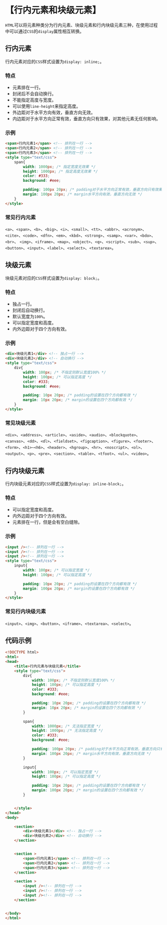 # 【行内元素和块级元素】
`HTML`可以将元素种类分为行内元素、块级元素和行内块级元素三种，在使用过程中可以通过`CSS`的`display`属性相互转换。

## 行内元素
行内元素对应的`CSS`样式设置为`display: inline;`。

### 特点
* 元素排在一行。
* 封闭后不会自动换行。
* 不能指定高度与宽度。
* 可以使用`line-height`来指定高度。
* 外边距对于水平方向有效，垂直方向无效。
* 内边距对于水平方向正常有效，垂直方向只有效果，对其他元素无任何影响。

### 示例
```html
<span>行内元素1</span> <!-- 排列在一行 -->
<span>行内元素2</span> <!-- 排列在一行 -->
<span>行内元素3</span> <!-- 排列在一行 -->
<style type="text/css">
    span{
        width: 1000px; /* 指定宽度无效果 */
        height: 1000px; /* 指定高度无效果 */
        color: #333;
        background: #eee;

        padding: 100px 20px; /* padding对于水平方向正常有效，垂直方向只有效果，对其他元素无任何影响 */
        margin: 100px 20px; /* margin水平方向有效，垂直方向无效 */
    }
</style>
```

### 常见行内元素
`<a>`、`<span>`、`<b>`、`<big>`、`<i>`、`<small>`、`<tt>`、`<abbr>`、`<acronym>`、`<cite>`、`<code>`、`<dfn>`、`<em>`、`<kbd>`、`<strong>`、`<samp>`、`<var>`、`<bdo>`、`<br>`、 `<img>`、`<iframe>`、`<map>`、`<object>`、`<q>`、`<script>`、`<sub>`、`<sup>`、`<button>`、`<input>`、`<label>`、`<select>`、`<textarea>`。


## 块级元素
块级元素对应的`CSS`样式设置为`display: block;`。

### 特点
* 独占一行。
* 封闭后自动换行。
* 默认宽度为`100%`。
* 可以指定宽度和高度。
* 内外边距对于四个方向有效。

### 示例
```html
<div>块级元素1</div> <!-- 独占一行 -->
<div>块级元素2</div> <!-- 自动换行 -->
<style type="text/css">
    div{
        width: 100px; /* 不指定则默认宽度100% */
        height: 100px; /* 可以指定高度 */
        color: #333;
        background: #eee;

        padding: 10px 20px; /* padding的设置在四个方向都有效 */
        margin: 10px 20px; /* margin的设置在四个方向都有效 */
    }
</style>
```

### 常见块级元素
`<div>`、`<address>`、`<article>`、`<aside>`、`<audio>`、`<blockquote>`、`<canvas>`、`<dd>`、`<dl>`、`<fieldset>`、`<figcaption>`、`<figure>`、`<footer>`、`<form>`、`<h1>~<h6>`、`<header>`、`<hgroup>`、`<hr>`、`<noscript>`、`<ol>`、`<output>`、`<p>`、`<pre>`、`<section>`、`<table>`、`<tfoot>`、`<ul>`、`<video>`。

## 行内块级元素
行内块级元素对应的`CSS`样式设置为`display: inline-block;`。

### 特点
* 可以指定宽度和高度。
* 内外边距对于四个方向有效。
* 元素排在一行，但是会有空白缝隙。

### 示例
```html
<input /><!-- 排列在一行 -->
<input /><!-- 排列在一行 -->
<input /><!-- 排列在一行 -->
<style type="text/css">
    input{
        width: 100px; /* 可以指定宽度 */
        height: 100px; /* 可以指定高度 */

        padding: 10px 20px; /* padding的设置在四个方向都有效 */
        margin: 100px 20px; /* margin的设置在四个方向都有效 */
    }
</style>
```
### 常见行内块级元素
`<input>`、`<img>`、`<button>`、`<iframe>`、`<textarea>`、`<select>`。

## 代码示例

```html
<!DOCTYPE html>
<html>
<head>
    <title>行内元素与块级元素</title>
    <style type="text/css">
        div{
            width: 100px; /* 不指定则默认宽度100% */
            height: 100px; /* 可以指定高度 */
            color: #333;
            background: #eee;

            padding: 10px 20px; /* padding的设置在四个方向都有效 */
            margin: 10px 20px; /* margin的设置在四个方向都有效 */
        }

        span{
            width: 1000px; /* 无法指定宽度 */
            height: 1000px; /* 无法指定高度 */
            color: #333;
            background: #eee;

            padding: 100px 20px; /* padding对于水平方向正常有效，垂直方向只有效果，对其他元素无任何影响 */
            margin: 100px 20px; /* margin水平方向有效，垂直方向无效 */
        }

        input{
            width: 100px; /* 可以指定宽度 */
            height: 100px; /* 可以指定高度 */

            padding: 10px 20px; /* padding的设置在四个方向都有效 */
            margin: 100px 20px; /* margin的设置在四个方向都有效 */
        }


    </style>
</head>
<body>

    <section>
        <div>块级元素1</div> <!-- 独占一行 -->
        <div>块级元素2</div> <!-- 自动换行 -->
    </section>


    <section >
        <span>行内元素1</span> <!-- 排列在一行 -->
        <span>行内元素2</span> <!-- 排列在一行 -->
        <span>行内元素3</span> <!-- 排列在一行 -->
    </section>

    <section >
        <input /><!-- 排列在一行 -->
        <input /><!-- 排列在一行 -->
        <input /><!-- 排列在一行 -->
    </section>


</body>
</html>
```

